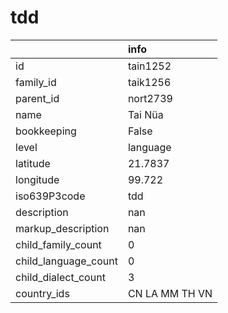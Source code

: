 # tdd
|                      | info           |
|:---------------------|:---------------|
| id                   | tain1252       |
| family_id            | taik1256       |
| parent_id            | nort2739       |
| name                 | Tai Nüa        |
| bookkeeping          | False          |
| level                | language       |
| latitude             | 21.7837        |
| longitude            | 99.722         |
| iso639P3code         | tdd            |
| description          | nan            |
| markup_description   | nan            |
| child_family_count   | 0              |
| child_language_count | 0              |
| child_dialect_count  | 3              |
| country_ids          | CN LA MM TH VN |
